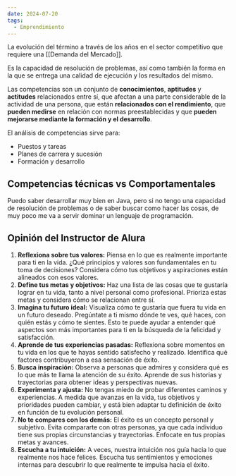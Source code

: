 ```yaml
---
date: 2024-07-20
tags:
  - Emprendimiento
---
```


La evolución del término a través de los años en el sector competitivo que requiere una [[Demanda del Mercado]].

Es la capacidad de resolución de problemas, así como también la forma en la que se entrega una calidad de ejecución y los resultados del mismo.

Las competencias son un conjunto de **conocimientos**, **aptitudes** y **actitudes** relacionados entre sí, que afectan a una parte considerable de la actividad de una persona, que están **relacionados con el rendimiento**, que **pueden medirse** en relación con normas preestablecidas y que **pueden mejorarse mediante la formación y el desarrollo**.

El análisis de competencias sirve para:
- Puestos y tareas
- Planes de carrera y sucesión
- Formación y desarrollo

## Competencias técnicas vs Comportamentales
Puedo saber desarrollar muy bien en Java, pero si no tengo una capacidad de resolución de problemas o de saber buscar como hacer las cosas, de muy poco me va a servir dominar un lenguaje de programación.


## Opinión del Instructor de Alura

1. **Reflexiona sobre tus valores:** Piensa en lo que es realmente importante para ti en la vida. ¿Qué principios y valores son fundamentales en tu toma de decisiones? Considera cómo tus objetivos y aspiraciones están alineados con esos valores.
2. **Define tus metas y objetivos:** Haz una lista de las cosas que te gustaría lograr en tu vida, tanto a nivel personal como profesional. Prioriza estas metas y considera cómo se relacionan entre sí.
3. **Imagina tu futuro ideal:** Visualiza cómo te gustaría que fuera tu vida en un futuro deseado. Pregúntate a ti mismo dónde te ves, qué haces, con quién estás y cómo te sientes. Esto te puede ayudar a entender qué aspectos son más importantes para ti en la búsqueda de la felicidad y satisfacción.
4. **Aprende de tus experiencias pasadas:** Reflexiona sobre momentos en tu vida en los que te hayas sentido satisfecho y realizado. Identifica qué factores contribuyeron a esa sensación de éxito.
5. **Busca inspiración:** Observa a personas que admires y considera qué es lo que más te llama la atención de su éxito. Aprende de sus historias y trayectorias para obtener ideas y perspectivas nuevas.
6. **Experimenta y ajusta:** No tengas miedo de probar diferentes caminos y experiencias. A medida que avanzas en la vida, tus objetivos y prioridades pueden cambiar, y está bien adaptar tu definición de éxito en función de tu evolución personal.
7. **No te compares con los demás:** El éxito es un concepto personal y subjetivo. Evita compararte con otras personas, ya que cada individuo tiene sus propias circunstancias y trayectorias. Enfocate en tus propias metas y avances.
8. **Escucha a tu intuición:** A veces, nuestra intuición nos guía hacia lo que realmente nos hace felices. Escucha tus sentimientos y emociones internas para descubrir lo que realmente te impulsa hacia el éxito.